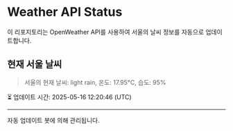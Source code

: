 
# Weather API Status

이 리포지토리는 OpenWeather API를 사용하여 서울의 날씨 정보를 자동으로 업데이트합니다.

## 현재 서울 날씨
> 서울의 현재 날씨: light rain, 온도: 17.95°C, 습도: 95%

⏳ 업데이트 시간: 2025-05-16 12:20:46 (UTC)

---
자동 업데이트 봇에 의해 관리됩니다.
